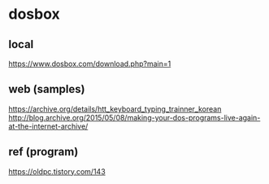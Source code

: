 # dosbox  

## local  
https://www.dosbox.com/download.php?main=1  

## web (samples)  
https://archive.org/details/htt_keyboard_typing_trainner_korean  
http://blog.archive.org/2015/05/08/making-your-dos-programs-live-again-at-the-internet-archive/  

## ref (program)  
https://oldpc.tistory.com/143  
